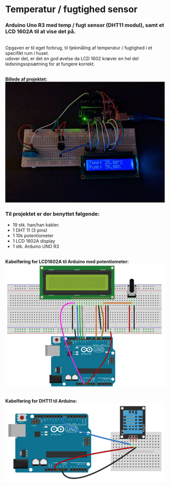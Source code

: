 # Temperatur / fugtighed sensor
### Arduino Uno R3 med temp / fugt sensor (DHT11 modul), samt et LCD 1602A til at vise det på.

<br />Opgaven er til eget forbrug, til tjekmåling af temperatur / fugtighed i et specifikt rum i huset.<br />
udover det, er det en god øvelse da LCD 1602 kræver en hel del ledsningsopsætning for at fungere korrekt. 

<br /><b>Billede af projektet:</b><br />
![](Assets/Images/PXL_20221205_203302491.jpg)

### Til projektet er der benyttet følgende:

* 19 stk. han/han kabler.
* 1 DHT 11 (3 pins) 
* 1 10k potentiometer
* 1 LCD 1602A display
* 1 stk. Arduino UNO R3 

<br /><b>Kabelføring for LCD1602A til Arduino med potentiometer:</b><br />
![](Assets/Images/wiering1.png)

<br /><b>Kabelføring for DHT11 til Arduino:</b><br />
![](Assets/Images/wiering2.png)